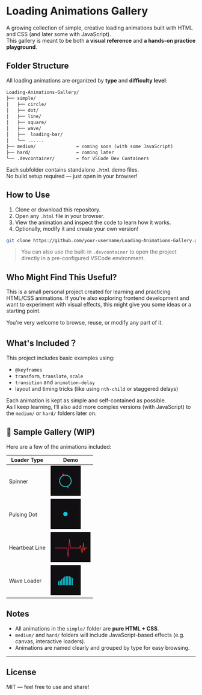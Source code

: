 # Loading Animations Gallery 

A growing collection of simple, creative loading animations built with HTML and CSS (and later some with JavaScript).  
This gallery is meant to be both **a visual reference** and **a hands-on practice playground**.

## Folder Structure

All loading animations are organized by **type** and **difficulty level**:

```
Loading-Animations-Gallery/
├── simple/
│   ├── circle/
│   ├── dot/
│   ├── line/
│   ├── square/
│   ├── wave/
│   ├──  loading-bar/
│   └── ......
├── medium/               ← coming soon (with some JavaScript)
├── hard/                 ← coming later
└── .devcontainer/        ← for VSCode Dev Containers
```

Each subfolder contains standalone `.html` demo files.  
No build setup required — just open in your browser!

## How to Use

1. Clone or download this repository.
2. Open any `.html` file in your browser.
3. View the animation and inspect the code to learn how it works.
4. Optionally, modify it and create your own version!

```bash
git clone https://github.com/your-username/Loading-Animations-Gallery.git
```

> You can also use the built-in `.devcontainer` to open the project directly in a pre-configured VSCode environment.

## Who Might Find This Useful?

This is a small personal project created for learning and practicing HTML/CSS animations.
If you're also exploring frontend development and want to experiment with visual effects, this might give you some ideas or a starting point.

You're very welcome to browse, reuse, or modify any part of it.

## What's Included？

This project includes basic examples using:

- `@keyframes`
- `transform`, `translate`, `scale`
- `transition` and `animation-delay`
- layout and timing tricks (like using `nth-child` or staggered delays)

Each animation is kept as simple and self-contained as possible.  
As I keep learning, I’ll also add more complex versions (with JavaScript) to the `medium/` or `hard/` folders later on.


## 🌈 Sample Gallery (WIP)

Here are a few of the animations included:

| Loader Type     | Demo                        |
|------------------|-----------------------------|
| Spinner    | <img src="gifs/spinner-07.gif" height="80" /> |
| Pulsing Dot     | <img src="gifs/pulsing-dot.gif" height="80" /> |
| Heartbeat Line  | <img src="gifs/heartbeat.gif" height="80" /> |
| Wave Loader  | <img src="gifs/wave-bar.gif" height="80" /> |


## Notes

- All animations in the `simple/` folder are **pure HTML + CSS**.
- `medium/` and `hard/` folders will include JavaScript-based effects (e.g. canvas, interactive loaders).
- Animations are named clearly and grouped by type for easy browsing.

---

## License

MIT — feel free to use and share!
